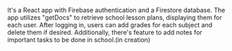 It's a React app with Firebase authentication and a Firestore database. The app utilizes "getDocs" to retrieve school lesson plans, displaying them for each user. After logging in, users can add grades for each subject and delete them if desired. Additionally, there's  feature to add notes for important tasks to be done in school.(in creation)